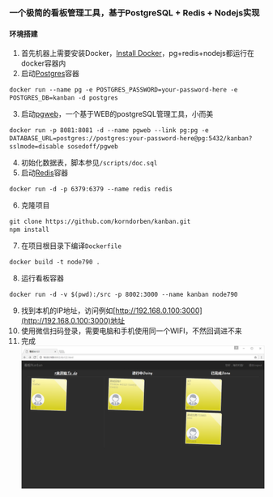 ### 一个极简的看板管理工具，基于PostgreSQL + Redis + Nodejs实现

#### 环境搭建

1. 首先机器上需要安装Docker，[Install Docker](https://docs.docker.com/engine/installation/)，pg+redis+nodejs都运行在docker容器内
2. 启动[Postgres](https://store.docker.com/images/postgres)容器
```
docker run --name pg -e POSTGRES_PASSWORD=your-password-here -e POSTGRES_DB=kanban -d postgres
```
3. 启动[pgweb](https://github.com/sosedoff/pgweb)，一个基于WEB的postgreSQL管理工具，小而美
```
docker run -p 8081:8081 -d --name pgweb --link pg:pg -e DATABASE_URL=postgres://postgres:your-password-here@pg:5432/kanban?sslmode=disable sosedoff/pgweb
```
4. 初始化数据表，脚本参见`/scripts/doc.sql`
5. 启动[Redis](https://store.docker.com/images/redis)容器
```
docker run -d -p 6379:6379 --name redis redis
```
6. 克隆项目
```
git clone https://github.com/korndorben/kanban.git
npm install
```
7. 在项目根目录下编译`Dockerfile`
```
docker build -t node790 .
```
8. 运行看板容器
```
docker run -d -v $(pwd):/src -p 8002:3000 --name kanban node790
```
9. 找到本机的IP地址，访问例如[http://192.168.0.100:3000](http://192.168.0.100:3000)地址
10. 使用微信扫码登录，需要电脑和手机使用同一个WIFI，不然回调进不来
11. 完成
![](./public/images/kanban.png)
